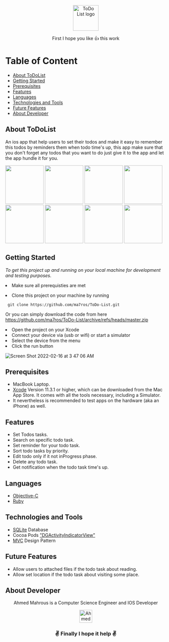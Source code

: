  <p align="center"> <img width="80" src="https://user-images.githubusercontent.com/33738409/154171401-22763018-a35d-449f-bfc3-b95cc0185eaf.png" alt="ToDo List logo"> </p>


 <p align="center">First I hope you like 👍 this work</p>
 
# Table of Content
- [About ToDoList](#about-todolist)
- [Getting Started](#getting-started)
- [Prerequisites](#prerequisites)
- [Features](#features)
- [Languages](#languages)
- [Technologies and Tools](#technologies-and-tools)
- [Future Features](#future-features)
- [About Developer](#about-developer)

## About ToDoList
An ios app that help users to set their todos and make it easy to remember this todos by reminders them when todo time's up, this app make sure that you don't forget any todos that you want to do just give it to the app and let the app hundle it for you.

<img width="120" src="https://user-images.githubusercontent.com/33738409/154178195-c43ffbcc-980b-4046-b64b-61b053bfcd6a.png"> <img width="120" src="https://user-images.githubusercontent.com/33738409/154178381-fbd591a4-8ed2-46f2-ade3-62a6acb6e644.png"> <img width="120" src="https://user-images.githubusercontent.com/33738409/154178964-1fa2a66e-70fb-4603-a53e-4515d36df703.png"> <img width="120" src="https://user-images.githubusercontent.com/33738409/154178585-9cdcf170-9816-405c-a481-6290929af432.png"> <img width="120" src="https://user-images.githubusercontent.com/33738409/154178648-c51792c1-6e4c-44d3-9ccc-38dae5bc2d0a.png"> <img width="120" src="https://user-images.githubusercontent.com/33738409/154179253-4ed18c27-1981-45b7-934c-ecf904044046.png"> <img width="120" src="https://user-images.githubusercontent.com/33738409/154179412-e2eebd27-c3f8-4241-80dc-8461c64ab019.png"> <img width="120" src="https://user-images.githubusercontent.com/33738409/154179514-157d187e-572f-4872-9c2c-99b6f0607ca8.png">

## Getting Started

*To get this project up and running on your local machine for development and testing purposes.* <li> Make sure all prerequisties are met  
<li> Clone this project on your machine by running  

     git clone https://github.com/ma7ros/ToDo-List.git   

Or you can simply download the code from here    https://github.com/ma7ros/ToDo-List/archive/refs/heads/master.zip 
<li> Open the project on your Xcode  
<li> Connect your device via (usb or wifi) or start a simulator   
<li> Select the device from the menu   
<li> Click the run button   

![Screen Shot 2022-02-16 at 3 47 06 AM](https://user-images.githubusercontent.com/33738409/154180677-e7f1cebd-0dc8-4a34-8a4a-efd29a73c5fd.png)


## Prerequisites
- MacBook Laptop.
- [Xcode](https://developer.apple.com/xcode/) Version 11.3.1 or higher, which can be downloaded from the Mac App Store. It comes with all the tools necessary, including a Simulator.
- It nevertheless is recommended to test apps on the hardware (aka an iPhone) as well.

## Features
  - Set Todos tasks.
  - Search on specific todo task.
  - Set reminder for your todo task.
  - Sort todo tasks by priority.
  - Edit todo only if it not inProgress phase. 
  - Delete any todo task.
  - Get notification when the todo task time's up.

## Languages
  - [Objective-C](shorturl.at/otGMR)
  - [Ruby](https://www.ruby-lang.org/en/)
 
## Technologies and Tools
  
  - [SQLite](https://www.sqlite.org/index.html) Database
  - Cocoa Pods ["DGActivityIndicatorView"](https://cocoapods.org/pods/DGActivityIndicatorView)
  - [MVC](https://www.tutorialspoint.com/design_pattern/mvc_pattern.htm) Design Pattern

## Future Features
  
  - Allow users to attached files if the todo task about reading.
  - Allow set location if the todo task about visiting some place. 

## About Developer
  <div align="center">
  Ahmed Mahrous is a Computer Science Engineer and IOS Developer
  </div>
 <p> </p>
 <p> </p>
  <div align="center">
  <!-- Ahmed Mahrous LinkedIn -->
  <a href="https://www.linkedin.com/in/a-ma7rous/">
    <img src="https://user-images.githubusercontent.com/33738409/154184172-7a13b01e-6eb1-4134-ae91-c82588a7b27b.png" width="40px" height="40px"  
      alt="Ahmed Mahrous Linkedin Profile" />
  </a>
</div>
<p> </p>
<h3 align="center"> ✌️ Finally I hope it help ✌️ </h3>

